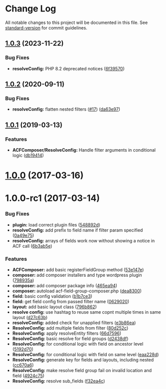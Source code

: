 # Change Log

All notable changes to this project will be documented in this file. See [standard-version](https://github.com/conventional-changelog/standard-version) for commit guidelines.

<a name="1.0.3"></a>
## [1.0.3](https://github.com/flyntwp/acf-field-group-composer/compare/v1.0.2...v1.0.3) (2023-11-22)


### Bug Fixes

* **resolveConfig:** PHP 8.2 deprecated notices ([6f39570](https://github.com/flyntwp/acf-field-group-composer/commit/6f39570))


<a name="1.0.2"></a>
## [1.0.2](https://github.com/flyntwp/acf-field-group-composer/compare/v1.0.1...v1.0.2) (2020-09-11)


### Bug Fixes

* **resolveConfig:** flatten nested filters ([#17](https://github.com/flyntwp/acf-field-group-composer/issues/17)) ([da63e97](https://github.com/flyntwp/acf-field-group-composer/commit/da63e97))



<a name="1.0.1"></a>
## [1.0.1](https://github.com/flyntwp/acf-field-group-composer/compare/v1.0.0...v1.0.1) (2019-03-13)


### Features

* **ACFComposer/ResolveConfig:** Handle filter arguments in conditional logic ([db19414](https://github.com/flyntwp/acf-field-group-composer/commit/db19414))



<a name="1.0.0"></a>
# [1.0.0](https://github.com/flyntwp/acf-field-group-composer/compare/v1.0.0-rc1...v1.0.0) (2017-03-16)



<a name="1.0.0-rc1"></a>
# 1.0.0-rc1 (2017-03-14)


### Bug Fixes

* **plugin:** load correct plugin files ([548892d](https://github.com/flyntwp/acf-field-group-composer/commit/548892d))
* **resolveConfig:** add prefix to field name if filter param specified ([0a49e75](https://github.com/flyntwp/acf-field-group-composer/commit/0a49e75))
* **resolveConfig:** arrays of fields work now without showing a notice in ACF call ([6b3ab5e](https://github.com/flyntwp/acf-field-group-composer/commit/6b3ab5e))


### Features

* **ACFComposer:** add basic registerFieldGroup method ([53e147e](https://github.com/flyntwp/acf-field-group-composer/commit/53e147e))
* **composer:** add composer installers and type wordpress plugin ([798935a](https://github.com/flyntwp/acf-field-group-composer/commit/798935a))
* **composer:** add composer package info ([465ea94](https://github.com/flyntwp/acf-field-group-composer/commit/465ea94))
* **composer:** autoload acf-field-group-composer.php ([dea8300](https://github.com/flyntwp/acf-field-group-composer/commit/dea8300))
* **field:** basic config validation ([b1b7ce3](https://github.com/flyntwp/acf-field-group-composer/commit/b1b7ce3))
* **field:** get field config from passed filter name ([0629020](https://github.com/flyntwp/acf-field-group-composer/commit/0629020))
* **layout:** add basic layout class ([796b862](https://github.com/flyntwp/acf-field-group-composer/commit/796b862))
* **resolve config:** use hashtag to reuse same copnt multiple times in same layout ([d27c63b](https://github.com/flyntwp/acf-field-group-composer/commit/d27c63b))
* **resolveConfig:** added check for unapplied filters ([e3b86ea](https://github.com/flyntwp/acf-field-group-composer/commit/e3b86ea))
* **ResolveConfig:** add multiple fields from filter ([80d252c](https://github.com/flyntwp/acf-field-group-composer/commit/80d252c))
* **ResolveConfig:** apply resolveEntity filters ([66d7596](https://github.com/flyntwp/acf-field-group-composer/commit/66d7596))
* **ResolveConfig:** basic resolve for field groups ([d2438df](https://github.com/flyntwp/acf-field-group-composer/commit/d2438df))
* **ResolveConfig:** for conditional logic with field on ancestor level ([5192d70](https://github.com/flyntwp/acf-field-group-composer/commit/5192d70))
* **ResolveConfig:** for conditional logic with field on same level ([eaa228d](https://github.com/flyntwp/acf-field-group-composer/commit/eaa228d))
* **ResolveConfig:** generate key for fields and layouts, including nested ([cc670a6](https://github.com/flyntwp/acf-field-group-composer/commit/cc670a6))
* **ResolveConfig:** make resolve field group fail on invalid location and field ([4924c75](https://github.com/flyntwp/acf-field-group-composer/commit/4924c75))
* **ResolveConfig:** resolve sub_fields ([f32ea4c](https://github.com/flyntwp/acf-field-group-composer/commit/f32ea4c))
